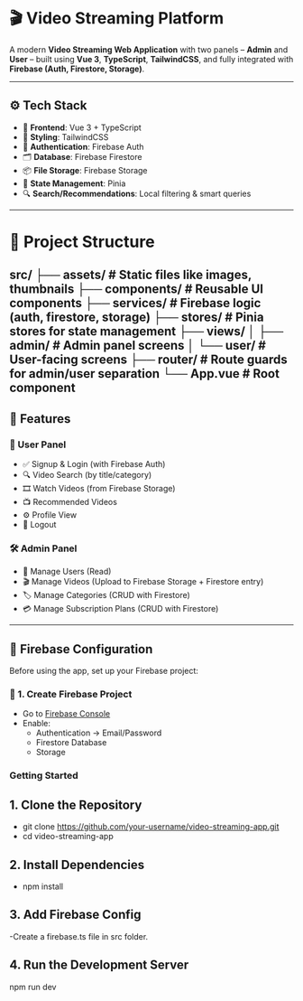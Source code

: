 # 🎬 Video Streaming Platform

A modern **Video Streaming Web Application** with two panels – **Admin** and **User** – built using **Vue 3**, **TypeScript**, **TailwindCSS**, and fully integrated with **Firebase (Auth, Firestore, Storage)**.

---

## ⚙️ Tech Stack

- 🎯 **Frontend**: Vue 3 + TypeScript  
- 🎨 **Styling**: TailwindCSS  
- 🔐 **Authentication**: Firebase Auth  
- 🗂️ **Database**: Firebase Firestore  
- 📦 **File Storage**: Firebase Storage  
- 🧠 **State Management**: Pinia  
- 🔍 **Search/Recommendations**: Local filtering & smart queries

---

# 📁 Project Structure

src/
├── assets/ # Static files like images, thumbnails
├── components/ # Reusable UI components
├── services/ # Firebase logic (auth, firestore, storage)
├── stores/ # Pinia stores for state management
├── views/
│ ├── admin/ # Admin panel screens
│ └── user/ # User-facing screens
├── router/ # Route guards for admin/user separation
└── App.vue # Root component
---

## 🔑 Features

### 👤 User Panel
- ✅ Signup & Login (with Firebase Auth)
- 🔍 Video Search (by title/category)
- 🎞️ Watch Videos (from Firebase Storage)
- 📺 Recommended Videos
- ⚙️ Profile View
- 🚪 Logout

### 🛠️ Admin Panel
- 👥 Manage Users (Read)
- 🎬 Manage Videos (Upload to Firebase Storage + Firestore entry)
- 🏷️ Manage Categories (CRUD with Firestore)
- 💳 Manage Subscription Plans (CRUD with Firestore)

---

## 🔐 Firebase Configuration

Before using the app, set up your Firebase project:

### 🔸 1. Create Firebase Project
- Go to [Firebase Console](https://console.firebase.google.com/)
- Enable:
  - Authentication → Email/Password
  - Firestore Database
  - Storage

### Getting Started
## 1. Clone the Repository

- git clone https://github.com/your-username/video-streaming-app.git
- cd video-streaming-app
## 2. Install Dependencies

- npm install
## 3. Add Firebase Config
-Create a firebase.ts file in src folder.

## 4. Run the Development Server

npm run dev


